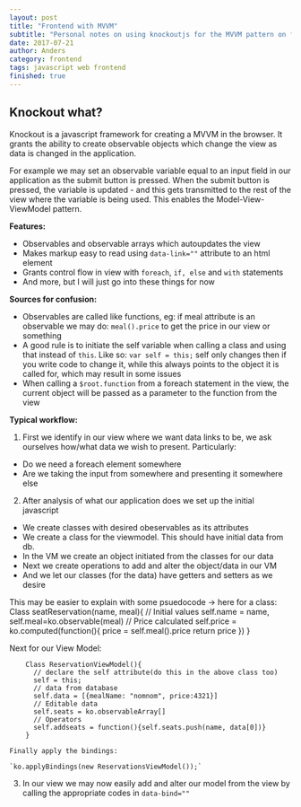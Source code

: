 ```yaml
---
layout: post
title: "Frontend with MVVM"
subtitle: "Personal notes on using knockoutjs for the MVVM pattern on frontend development"
date: 2017-07-21
author: Anders
category: frontend
tags: javascript web frontend
finished: true
---
```


## Knockout what?
Knockout is a javascript framework for creating a MVVM in the browser. It grants the ability to create observable objects which change the view as data is changed in the application.

For example we may set an observable variable equal to an input field in our application as the submit button is pressed. When the submit button is pressed, the variable is updated - and this gets transmitted to the rest of the view where the variable is being used. This enables the Model-View-ViewModel pattern.

**Features:**
- Observables and observable arrays which autoupdates the view
- Makes markup easy to read using `data-link=""` attribute to an html element
- Grants control flow in view with `foreach`, `if, else` and `with` statements
- And more, but I will just go into these things for now

**Sources for confusion:**
- Observables are called like functions, eg: if meal attribute is an observable we may do:
  `meal().price` to get the price in our view or something
- A good rule is to initiate the self variable when calling a class and using that instead of `this`. Like so: `var self = this;` self only changes then if you write code to change it, while this always points to the object it is called for, which may result in some issues
- When calling a `$root.function` from a foreach statement in the view, the current object will be passed as a parameter to the function from the view

**Typical workflow:**
1. First we identify in our view where we want data links to be, we ask ourselves how/what data we wish to present. Particularly:
  * Do we need a foreach element somewhere
  * Are we taking the input from somewhere and presenting it somewhere else
2. After analysis of what our application does we set up the initial javascript
  * We create classes with desired obeservables as its attributes
  * We create a class for the viewmodel. This should have initial data from db.
  * In the VM we create an object initiated from the classes for our data
  * Next we create operations to add and alter the object/data in our VM
  * And we let our classes (for the data) have getters and setters as we desire

  This may be easier to explain with some psuedocode -> here for a class:
        Class seatReservation(name, meal){
          // Initial values
          self.name = name, self.meal=ko.observable(meal)
          // Price calculated
          self.price = ko.computed(function(){
              price = self.meal().price
              return price
            })
        }

  Next for our View Model:

        Class ReservationViewModel(){
          // declare the self attribute(do this in the above class too)
          self = this;
          // data from database
          self.data = [{mealName: "nomnom", price:4321}]
          // Editable data
          self.seats = ko.observableArray[]
          // Operators
          self.addseats = function(){self.seats.push(name, data[0])}
        }

    Finally apply the bindings:

    `ko.applyBindings(new ReservationsViewModel());`

  3. In our view we may now easily add and alter our model from the view by calling the appropriate codes in `data-bind=""`
